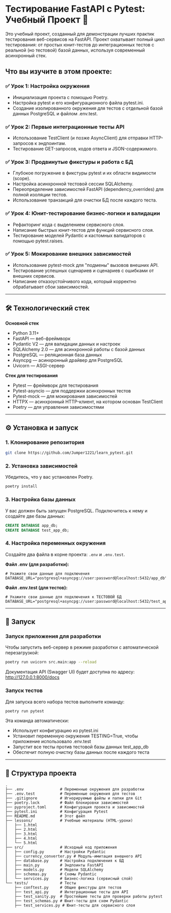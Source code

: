 # Тестирование FastAPI с Pytest: Учебный Проект 🚀

Это учебный проект, созданный для демонстрации лучших практик тестирования веб-сервисов на FastAPI. Проект охватывает полный цикл тестирования: от простых юнит-тестов до интеграционных тестов с реальной (но тестовой) базой данных, используя современный асинхронный стек.

## Что вы изучите в этом проекте:

### ✅ Урок 1: Настройка окружения
- Инициализация проекта с помощью Poetry.
- Настройка pytest и его конфигурационного файла pytest.ini.
- Создание изолированного окружения для тестов с отдельной базой данных PostgreSQL и файлом .env.test.

### ✅ Урок 2: Первые интеграционные тесты API
- Использование TestClient (и позже AsyncClient) для отправки HTTP-запросов к эндпоинтам.
- Тестирование GET-запросов, кодов ответа и JSON-содержимого.

### ✅ Урок 3: Продвинутые фикстуры и работа с БД
- Глубокое погружение в фикстуры pytest и их области видимости (scope).
- Настройка асинхронной тестовой сессии SQLAlchemy.
- Переопределение зависимостей FastAPI (dependency_overrides) для полной изоляции тестов.
- Использование транзакций для очистки БД после каждого теста.

### ✅ Урок 4: Юнит-тестирование бизнес-логики и валидации
- Рефакторинг кода с выделением сервисного слоя.
- Написание быстрых юнит-тестов для функций сервисного слоя.
- Тестирование моделей Pydantic и кастомных валидаторов с помощью pytest.raises.

### ✅ Урок 5: Мокирование внешних зависимостей
- Использование pytest-mock для "подмены" вызовов внешних API.
- Тестирование успешных сценариев и сценариев с ошибками от внешних сервисов.
- Написание отказоустойчивого кода, который корректно обрабатывает сбои зависимостей.

---

## 🛠️ Технологический стек

**Основной стек**
- Python 3.11+
- FastAPI — веб-фреймворк
- Pydantic V2 — для валидации данных и настроек
- SQLAlchemy 2.0 — для асинхронной работы с базой данных
- PostgreSQL — реляционная база данных
- Asyncpg — асинхронный драйвер для PostgreSQL
- Uvicorn — ASGI-сервер

**Стек для тестирования**
- Pytest — фреймворк для тестирования
- Pytest-asyncio — для поддержки асинхронных тестов
- Pytest-mock — для мокирования зависимостей
- HTTPX — асинхронный HTTP-клиент, на котором основан TestClient
- Poetry — для управления зависимостями

---

## ⚙️ Установка и запуск

### 1. Клонирование репозитория
```bash
git clone https://github.com/Jumper1221/learn_pytest.git
```

### 2. Установка зависимостей
Убедитесь, что у вас установлен Poetry.
```bash
poetry install
```

### 3. Настройка базы данных
У вас должен быть запущен PostgreSQL. Подключитесь к нему и создайте две базы данных:
```sql
CREATE DATABASE app_db;
CREATE DATABASE test_app_db;
```

### 4. Настройка переменных окружения
Создайте два файла в корне проекта: `.env` и `.env.test`.

**Файл .env (для разработки):**
```dotenv
# Укажите свои данные для подключения
DATABASE_URL="postgresql+asyncpg://user:password@localhost:5432/app_db"
```

**Файл .env.test (для тестов):**
```dotenv
# Укажите свои данные для подключения к ТЕСТОВОЙ БД
DATABASE_URL="postgresql+asyncpg://user:password@localhost:5432/test_app_db"
```

---

## 🚀 Запуск

### Запуск приложения для разработки
Чтобы запустить веб-сервер в режиме разработки с автоматической перезагрузкой:
```bash
poetry run uvicorn src.main:app --reload
```

Документация API (Swagger UI) будет доступна по адресу: http://127.0.0.1:8000/docs

### Запуск тестов
Для запуска всего набора тестов выполните команду:
```bash
poetry run pytest
```

Эта команда автоматически:
- Использует конфигурацию из pytest.ini
- Установит переменную окружения TESTING=True, чтобы приложение использовало .env.test
- Запустит все тесты против тестовой базы данных test_app_db
- Обеспечит полную очистку базы данных после каждого теста

---

## 📁 Структура проекта
```
.
├── .env                # Переменные окружения для разработки
├── .env.test           # Переменные окружения для тестов
├── .gitignore          # Игнорируемые файлы и папки для Git
├── poetry.lock         # Файл блокировки зависимостей
├── pyproject.toml      # Конфигурация проекта и зависимостей
├── pytest.ini          # Конфигурация Pytest
├── README.md           # Этот файл
├── lessons/            # Учебные материалы (HTML-уроки)
│   ├── 1.html
│   ├── 2.html
│   ├── 3.html
│   ├── 4.html
│   └── 5.html
├── src/                # Исходный код приложения
│   ├── config.py       # Настройки Pydantic
│   ├── currency_converter.py # Модуль-имитация внешнего API
│   ├── database.py     # Настройка подключения к БД
│   ├── main.py         # Эндпоинты FastAPI
│   ├── models.py       # Модели SQLAlchemy
│   ├── schemas.py      # Схемы Pydantic
│   └── services.py     # Бизнес-логика (сервисный слой)
└── tests/              # Тесты
    ├── conftest.py     # Общие фикстуры для тестов
    ├── test_api.py     # Интеграционные тесты для API
    ├── test_sanity.py  # Простейшие тесты для проверки работы pytest
    ├── test_schemas.py # Юнит-тесты для схем Pydantic
    ├── test_services.py # Юнит-тесты для сервисного слоя
```